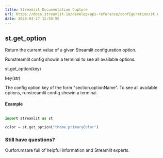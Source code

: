 ```yaml
---
title: Streamlit Documentation Capture
url: https://docs.streamlit.io/develop/api-reference/configuration/st.get_option
date: 2025-04-27 12:50:59
---
```


## st.get_option

Return the current value of a given Streamlit configuration option.

Runstreamlit config showin a terminal to see all available options.

st.get_option(key)

key(str)

The config option key of the form "section.optionName". To see all
available options, runstreamlit config showin a terminal.

#### Example

```python

import streamlit as st

color = st.get_option("theme.primaryColor")

```

### Still have questions?

Ourforumsare full of helpful information and Streamlit experts.
